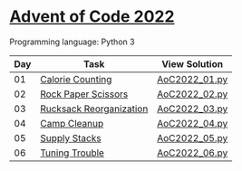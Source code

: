 # [Advent of Code 2022](https://adventofcode.com/2022/about)

Programming language: Python 3

| Day | Task                                                                  | View Solution                   |
| --- | --------------------------------------------------------------------- | ------------------------------- |
| 01  | [Calorie Counting](https://adventofcode.com/2022/day/1)               | [AoC2022_01.py](/AoC2022_01.py) |
| 02  | [Rock Paper Scissors ](https://adventofcode.com/2022/day/2)           | [AoC2022_02.py](/AoC2022_02.py) |
| 03  | [Rucksack Reorganization](https://adventofcode.com/2022/day/3)        | [AoC2022_03.py](/AoC2022_03.py) |
| 04  | [Camp Cleanup](https://adventofcode.com/2022/day/4)                   | [AoC2022_04.py](/AoC2022_04.py) |
| 05  | [Supply Stacks](https://adventofcode.com/2022/day/5)                  | [AoC2022_05.py](/AoC2022_05.py) |
| 06  | [Tuning Trouble](https://adventofcode.com/2022/day/6)                 | [AoC2022_06.py](/AoC2022_06.py) |
<!---
| 07  | [?](https://adventofcode.com/2022/day/7)                                  | [AoC2022_07.py](/AoC2022_07.py) |
| 08  | [?](https://adventofcode.com/2022/day/8)                                  | [AoC2022_08.py](/AoC2022_08.py) |
| 09  | [?](https://adventofcode.com/2022/day/9)                                  | [AoC2022_09.py](/AoC2022_09.py) |
| 10  | [?](https://adventofcode.com/2022/day/10)                                 | [AoC2022_10.py](/AoC2022_10.py) |
| 11  | [?](https://adventofcode.com/2022/day/11)                                 | [AoC2022_11.py](/AoC2022_11.py) |
| 12  | [?](https://adventofcode.com/2022/day/12)                                 | [AoC2022_12.py](/AoC2022_12.py) |
| 13  | [?](https://adventofcode.com/2022/day/13)                                 | [AoC2022_13.py](/AoC2022_13.py) |
| 14  | [?](https://adventofcode.com/2022/day/14)                                 | [AoC2022_14.py](/AoC2022_14.py) |
| 15  | [?](https://adventofcode.com/2022/day/15)                                 | [AoC2022_15.py](/AoC2022_15.py) |
| 16  | [?](https://adventofcode.com/2022/day/16)                                 | [AoC2022_16.py](/AoC2022_16.py) |
| 17  | [?](https://adventofcode.com/2022/day/17)                                 | [AoC2022_17.py](/AoC2022_17.py) |
| 18  | [?](https://adventofcode.com/2022/day/18)                                 | [AoC2022_18.py](/AoC2022_18.py) |
| 20  | [?](https://adventofcode.com/2022/day/20)                                 | [AoC2022_20.py](/AoC2022_20.py) |
| 21  | [?](https://adventofcode.com/2022/day/21)                                 | [AoC2022_21.py](/AoC2022_21.py) |
| 22  | [?](https://adventofcode.com/2022/day/22)                                 | [AoC2022_22.py](/AoC2022_22.py) |
--->